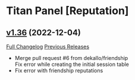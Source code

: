 # Titan Panel [Reputation]

## [v1.36](https://github.com/Eliote/TitanReputation/tree/v1.36) (2022-12-04)
[Full Changelog](https://github.com/Eliote/TitanReputation/compare/v1.35...v1.36) [Previous Releases](https://github.com/Eliote/TitanReputation/releases)

- Merge pull request #6 from dekallo/friendship  
    Fix error while creating the initial session table  
- Fix error with friendship reputations  
